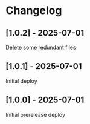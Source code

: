 # Changelog
## [1.0.2] - 2025-07-01
Delete some redundant files

## [1.0.1] - 2025-07-01
Initial deploy

## [1.0.0] - 2025-07-01
Initial prerelease deploy